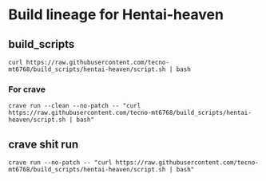# Build lineage for Hentai-heaven

## build_scripts

```
curl https://raw.githubusercontent.com/tecno-mt6768/build_scripts/hentai-heaven/script.sh | bash
```

### For crave
```
crave run --clean --no-patch -- "curl https://raw.githubusercontent.com/tecno-mt6768/build_scripts/hentai-heaven/script.sh | bash"
```
## crave shit run
```
crave run --no-patch -- "curl https://raw.githubusercontent.com/tecno-mt6768/build_scripts/hentai-heaven/script.sh | bash"
```
